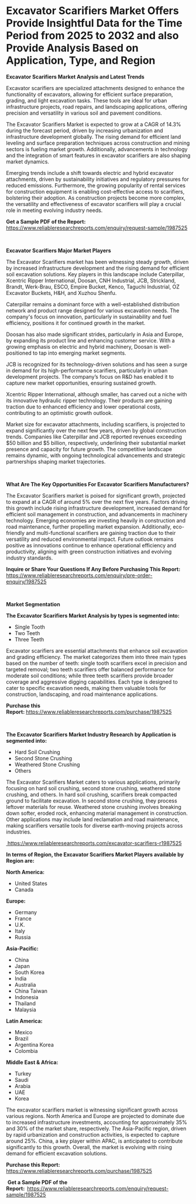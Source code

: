 <p><h1>Excavator Scarifiers Market Offers Provide Insightful Data for the Time Period from 2025 to 2032 and also Provide Analysis Based on Application, Type, and Region</h1></p><p><strong>Excavator Scarifiers Market Analysis and Latest Trends</strong></p>
<p><p>Excavator scarifiers are specialized attachments designed to enhance the functionality of excavators, allowing for efficient surface preparation, grading, and light excavation tasks. These tools are ideal for urban infrastructure projects, road repairs, and landscaping applications, offering precision and versatility in various soil and pavement conditions.</p><p>The Excavator Scarifiers Market is expected to grow at a CAGR of 14.3% during the forecast period, driven by increasing urbanization and infrastructure development globally. The rising demand for efficient land leveling and surface preparation techniques across construction and mining sectors is fueling market growth. Additionally, advancements in technology and the integration of smart features in excavator scarifiers are also shaping market dynamics.</p><p>Emerging trends include a shift towards electric and hybrid excavator attachments, driven by sustainability initiatives and regulatory pressures for reduced emissions. Furthermore, the growing popularity of rental services for construction equipment is enabling cost-effective access to scarifiers, bolstering their adoption. As construction projects become more complex, the versatility and effectiveness of excavator scarifiers will play a crucial role in meeting evolving industry needs.</p></p>
<p><strong>Get a Sample PDF of the Report:&nbsp;</strong> <a href="https://www.reliableresearchreports.com/enquiry/request-sample/1987525?utm_campaign=3077&utm_medium=2&utm_source=Github&utm_content=ia&utm_term=12042025&utm_id=excavator-scarifiers">https://www.reliableresearchreports.com/enquiry/request-sample/1987525</a></p>
<p>&nbsp;</p>
<p><strong>Excavator Scarifiers Major Market Players</strong></p>
<p><p>The Excavator Scarifiers market has been witnessing steady growth, driven by increased infrastructure development and the rising demand for efficient soil excavation solutions. Key players in this landscape include Caterpillar, Xcentric Ripper International, Doosan, CNH Industrial, JCB, Strickland, Brandt, Werk-Brau, ESCO, Empire Bucket, Kenco, Taguchi Industrial, OZ Excavator Buckets, H&H, and Xuzhou Shenfu.</p><p>Caterpillar remains a dominant force with a well-established distribution network and product range designed for various excavation needs. The company's focus on innovation, particularly in sustainability and fuel efficiency, positions it for continued growth in the market. </p><p>Doosan has also made significant strides, particularly in Asia and Europe, by expanding its product line and enhancing customer service. With a growing emphasis on electric and hybrid machinery, Doosan is well-positioned to tap into emerging market segments.</p><p>JCB is recognized for its technology-driven solutions and has seen a surge in demand for its high-performance scarifiers, particularly in urban development projects. The company’s focus on R&D has enabled it to capture new market opportunities, ensuring sustained growth.</p><p>Xcentric Ripper International, although smaller, has carved out a niche with its innovative hydraulic ripper technology. Their products are gaining traction due to enhanced efficiency and lower operational costs, contributing to an optimistic growth outlook.</p><p>Market size for excavator attachments, including scarifiers, is projected to expand significantly over the next few years, driven by global construction trends. Companies like Caterpillar and JCB reported revenues exceeding $50 billion and $5 billion, respectively, underlining their substantial market presence and capacity for future growth. The competitive landscape remains dynamic, with ongoing technological advancements and strategic partnerships shaping market trajectories.</p></p>
<p>&nbsp;</p>
<p><strong>What Are The Key Opportunities For Excavator Scarifiers Manufacturers?</strong></p>
<p><p>The Excavator Scarifiers market is poised for significant growth, projected to expand at a CAGR of around 5% over the next five years. Factors driving this growth include rising infrastructure development, increased demand for efficient soil management in construction, and advancements in machinery technology. Emerging economies are investing heavily in construction and road maintenance, further propelling market expansion. Additionally, eco-friendly and multi-functional scarifiers are gaining traction due to their versatility and reduced environmental impact. Future outlook remains positive as innovations continue to enhance operational efficiency and productivity, aligning with green construction initiatives and evolving industry standards.</p></p>
<p><strong>Inquire or Share Your Questions If Any Before Purchasing This Report:</strong> <a href="https://www.reliableresearchreports.com/enquiry/pre-order-enquiry/1987525?utm_campaign=3077&utm_medium=2&utm_source=Github&utm_content=ia&utm_term=12042025&utm_id=excavator-scarifiers">https://www.reliableresearchreports.com/enquiry/pre-order-enquiry/1987525</a></p>
<p>&nbsp;</p>
<p><strong>Market Segmentation</strong></p>
<p><strong>The Excavator Scarifiers Market Analysis by types is segmented into:</strong></p>
<p><ul><li>Single Tooth</li><li>Two Teeth</li><li>Three Teeth</li></ul></p>
<p><p>Excavator scarifiers are essential attachments that enhance soil excavation and grading efficiency. The market categorizes them into three main types based on the number of teeth: single tooth scarifiers excel in precision and targeted removal; two teeth scarifiers offer balanced performance for moderate soil conditions; while three teeth scarifiers provide broader coverage and aggressive digging capabilities. Each type is designed to cater to specific excavation needs, making them valuable tools for construction, landscaping, and road maintenance applications.</p></p>
<p><strong>Purchase this Report:&nbsp;</strong><a href="https://www.reliableresearchreports.com/purchase/1987525?utm_campaign=3077&utm_medium=2&utm_source=Github&utm_content=ia&utm_term=12042025&utm_id=excavator-scarifiers">https://www.reliableresearchreports.com/purchase/1987525</a></p>
<p>&nbsp;</p>
<p><strong>The Excavator Scarifiers Market Industry Research by Application is segmented into:</strong></p>
<p><ul><li>Hard Soil Crushing</li><li>Second Stone Crushing</li><li>Weathered Stone Crushing</li><li>Others</li></ul></p>
<p><p>The Excavator Scarifiers Market caters to various applications, primarily focusing on hard soil crushing, second stone crushing, weathered stone crushing, and others. In hard soil crushing, scarifiers break compacted ground to facilitate excavation. In second stone crushing, they process leftover materials for reuse. Weathered stone crushing involves breaking down softer, eroded rock, enhancing material management in construction. Other applications may include land reclamation and road maintenance, making scarifiers versatile tools for diverse earth-moving projects across industries.</p></p>
<p><a href="https://www.reliableresearchreports.com/excavator-scarifiers-r1987525?utm_campaign=3077&utm_medium=2&utm_source=Github&utm_content=ia&utm_term=12042025&utm_id=excavator-scarifiers">&nbsp;https://www.reliableresearchreports.com/excavator-scarifiers-r1987525</a></p>
<p><strong>In terms of Region, the Excavator Scarifiers Market Players available by Region are:</strong></p>
<p>
    <p> <strong> North America: </strong>
        <ul>
            <li>United States</li>
            <li>Canada</li>
        </ul>
        </p> 
    <p> <strong> Europe: </strong>
        <ul>
            <li>Germany</li>
            <li>France</li>
            <li>U.K.</li>
            <li>Italy</li>
            <li>Russia</li>
        </ul>
        </p> 
    <p> <strong> Asia-Pacific: </strong>
        <ul>
            <li>China</li>
            <li>Japan</li>
            <li>South Korea</li>
            <li>India</li>
            <li>Australia</li>
            <li>China Taiwan</li>
            <li>Indonesia</li>
            <li>Thailand</li>
            <li>Malaysia</li>
        </ul>
        </p> 
    <p> <strong> Latin America: </strong>
        <ul>
            <li>Mexico</li>
            <li>Brazil</li>
            <li>Argentina Korea</li>
            <li>Colombia</li>
        </ul>
        </p> 
    <p> <strong> Middle East & Africa: </strong>
        <ul>
            <li>Turkey</li>
            <li>Saudi</li>
            <li>Arabia</li>
            <li>UAE</li>
            <li>Korea</li>
        </ul>
    </p>
    </p>
<p><p>The excavator scarifiers market is witnessing significant growth across various regions. North America and Europe are projected to dominate due to increased infrastructure investments, accounting for approximately 35% and 30% of the market share, respectively. The Asia-Pacific region, driven by rapid urbanization and construction activities, is expected to capture around 25%. China, a key player within APAC, is anticipated to contribute significantly to this growth. Overall, the market is evolving with rising demand for efficient excavation solutions.</p></p>
<p><strong>Purchase this Report: </strong><a href="https://www.reliableresearchreports.com/purchase/1987525?utm_campaign=3077&utm_medium=2&utm_source=Github&utm_content=ia&utm_term=12042025&utm_id=excavator-scarifiers">https://www.reliableresearchreports.com/purchase/1987525</a></p>
<p>&nbsp;<strong>Get a Sample PDF of the Report:&nbsp;&nbsp;</strong><a href="https://www.reliableresearchreports.com/enquiry/request-sample/1987525?utm_campaign=3077&utm_medium=2&utm_source=Github&utm_content=ia&utm_term=12042025&utm_id=excavator-scarifiers">https://www.reliableresearchreports.com/enquiry/request-sample/1987525</a></p>
<p><strong></strong></p>
<p><p></p><p></p><p></p></p>